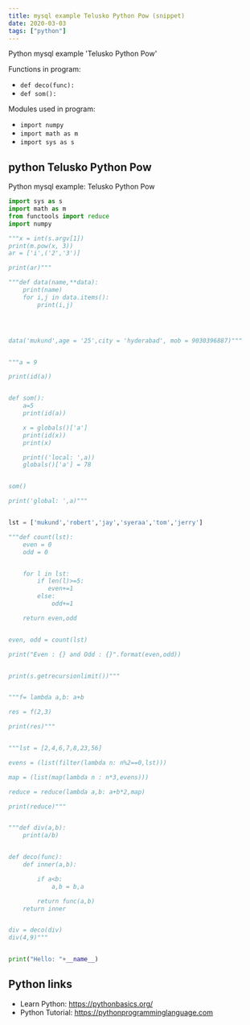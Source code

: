 ```yaml
---
title: mysql example Telusko Python Pow (snippet)
date: 2020-03-03
tags: ["python"]
---
```

Python mysql example 'Telusko Python Pow'

Functions in program: 
* `def deco(func):`
* `def som():`

Modules used in program: 
* `import numpy`
* `import math as m`
* `import sys as s`

## python Telusko Python Pow

Python mysql example: Telusko Python Pow

```python
import sys as s
import math as m
from functools import reduce
import numpy

"""x = int(s.argv[1])
print(m.pow(x, 3))
ar = ['i',('2','3')]

print(ar)"""

"""def data(name,**data):
    print(name)
    for i,j in data.items():
        print(i,j)




data('mukund',age = '25',city = 'hyderabad', mob = 9030396887)"""


"""a = 9

print(id(a))


def som():
    a=5
    print(id(a))

    x = globals()['a']
    print(id(x))
    print(x)

    print(('local: ',a))
    globals()['a'] = 78


som()

print('global: ',a)"""


lst = ['mukund','robert','jay','syeraa','tom','jerry']

"""def count(lst):
    even = 0
    odd = 0


    for l in lst:
        if len(l)>=5:
           even+=1
        else:
            odd+=1

    return even,odd


even, odd = count(lst)

print("Even : {} and Odd : {}".format(even,odd))


print(s.getrecursionlimit())"""


"""f= lambda a,b: a+b

res = f(2,3)

print(res)"""


"""lst = [2,4,6,7,8,23,56]

evens = (list(filter(lambda n: n%2==0,lst)))

map = (list(map(lambda n : n*3,evens)))

reduce = reduce(lambda a,b: a+b*2,map)

print(reduce)"""


"""def div(a,b):
    print(a/b)


def deco(func):
    def inner(a,b):

        if a<b:
            a,b = b,a

        return func(a,b)
    return inner


div = deco(div)
div(4,9)"""


print("Hello: "+__name__)


```

## Python links

- Learn Python: https://pythonbasics.org/
- Python Tutorial: https://pythonprogramminglanguage.com
